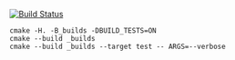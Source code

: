 [![Build Status](https://travis-ci.org/Kutyirov/vector_example.svg?branch=master)](https://travis-ci.org/justcppdev/vector_example)

```
cmake -H. -B_builds -DBUILD_TESTS=ON
cmake --build _builds
cmake --build _builds --target test -- ARGS=--verbose
```
